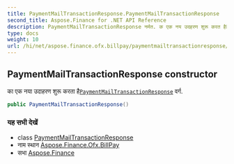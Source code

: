 ```yaml
---
title: PaymentMailTransactionResponse.PaymentMailTransactionResponse
second_title: Aspose.Finance for .NET API Reference
description: PaymentMailTransactionResponse नर्मत. क एक नय उदहरण शुरू करत हैPaymentMailTransactionResponse वर्ग.
type: docs
weight: 10
url: /hi/net/aspose.finance.ofx.billpay/paymentmailtransactionresponse/paymentmailtransactionresponse/
---
```

## PaymentMailTransactionResponse constructor

का एक नया उदाहरण शुरू करता है[`PaymentMailTransactionResponse`](../) वर्ग.

```csharp
public PaymentMailTransactionResponse()
```

### यह सभी देखें

* class [PaymentMailTransactionResponse](../)
* नाम स्थान [Aspose.Finance.Ofx.BillPay](../../paymentmailtransactionresponse/)
* सभा [Aspose.Finance](../../../)


